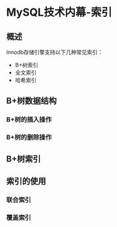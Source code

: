 # MySQL技术内幕-索引

## 概述

Innodb存储引擎支持以下几种常见索引：

+ B+树索引
+ 全文索引
+ 哈希索引

## B+树数据结构

### B+树的插入操作



### B+树的删除操作

## B+树索引

## 索引的使用

### 联合索引

### 覆盖索引

